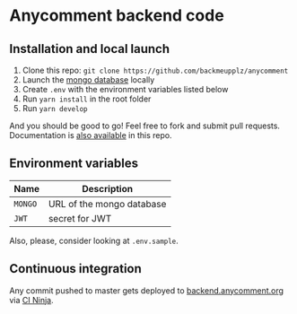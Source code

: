 # Anycomment backend code

## Installation and local launch

1. Clone this repo: `git clone https://github.com/backmeupplz/anycomment`
2. Launch the [mongo database](https://www.mongodb.com/) locally
3. Create `.env` with the environment variables listed below
4. Run `yarn install` in the root folder
5. Run `yarn develop`

And you should be good to go! Feel free to fork and submit pull requests. Documentation is [also available](https://github.com/backmeupplz/anycomment/tree/master/docs) in this repo.

## Environment variables

| Name    | Description               |
| ------- | ------------------------- |
| `MONGO` | URL of the mongo database |
| `JWT`   | secret for JWT            |

Also, please, consider looking at `.env.sample`.

## Continuous integration

Any commit pushed to master gets deployed to [backend.anycomment.org](https://backend.anycomment.org) via [CI Ninja](https://github.com/backmeupplz/ci-ninja).
